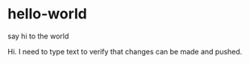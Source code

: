 # hello-world
say hi to the world


Hi. I need to type text to verify that changes can be made and pushed. 
